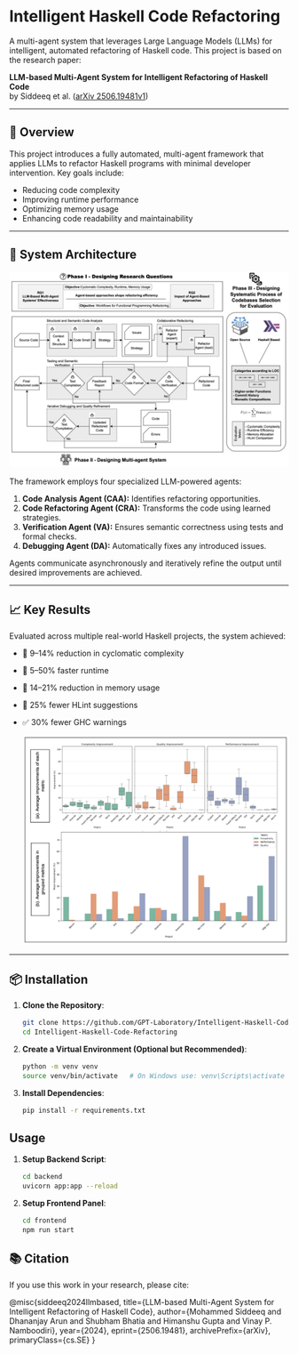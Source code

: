 # Intelligent Haskell Code Refactoring

A multi-agent system that leverages Large Language Models (LLMs) for intelligent, automated refactoring of Haskell code. This project is based on the research paper:

**LLM-based Multi-Agent System for Intelligent Refactoring of Haskell Code**  
by Siddeeq et al. ([arXiv 2506.19481v1](https://arxiv.org/abs/2506.19481))

---

## 🚀 Overview

This project introduces a fully automated, multi-agent framework that applies LLMs to refactor Haskell programs with minimal developer intervention. Key goals include:

- Reducing code complexity
- Improving runtime performance
- Optimizing memory usage
- Enhancing code readability and maintainability

---

## 🧠 System Architecture

![screenshot](https://github.com/GPT-Laboratory/Intelligent-Haskell-Code-Refactoring/blob/main/Expertimental%20Design.png)

The framework employs four specialized LLM-powered agents:

1. **Code Analysis Agent (CAA):** Identifies refactoring opportunities.
2. **Code Refactoring Agent (CRA):** Transforms the code using learned strategies.
3. **Verification Agent (VA):** Ensures semantic correctness using tests and formal checks.
4. **Debugging Agent (DA):** Automatically fixes any introduced issues.

Agents communicate asynchronously and iteratively refine the output until desired improvements are achieved.

---

## 📈 Key Results

Evaluated across multiple real-world Haskell projects, the system achieved:

- 🔻 9–14% reduction in cyclomatic complexity
- 🚀 5–50% faster runtime
- 💾 14–21% reduction in memory usage
- 🧼 25% fewer HLint suggestions
- ✅ 30% fewer GHC warnings

  
  ![screenshot](https://github.com/GPT-Laboratory/Intelligent-Haskell-Code-Refactoring/blob/main/backend/project_result/results.png)

---

## 📦 Installation

1. **Clone the Repository**:
   ```sh
   git clone https://github.com/GPT-Laboratory/Intelligent-Haskell-Code-Refactoring.git
   cd Intelligent-Haskell-Code-Refactoring
   ```
2. **Create a Virtual Environment (Optional but Recommended)**:
   ```sh
   python -m venv venv
   source venv/bin/activate   # On Windows use: venv\Scripts\activate
   ```
3. **Install Dependencies**:
   ```sh
   pip install -r requirements.txt
   ```

## Usage
1. **Setup Backend Script**:
   ```sh
   cd backend
   uvicorn app:app --reload
   ```
2. **Setup Frontend Panel**:
   ```sh
   cd frontend
   npm run start
   ```



## 📚 Citation
If you use this work in your research, please cite:

@misc{siddeeq2024llmbased,
  title={LLM-based Multi-Agent System for Intelligent Refactoring of Haskell Code},
  author={Mohammed Siddeeq and Dhananjay Arun and Shubham Bhatia and Himanshu Gupta and Vinay P. Namboodiri},
  year={2024},
  eprint={2506.19481},
  archivePrefix={arXiv},
  primaryClass={cs.SE}
}
